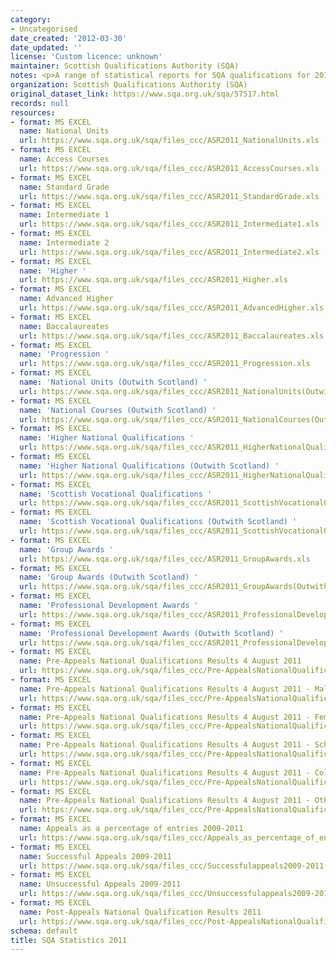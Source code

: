 ```yaml
---
category:
- Uncategorised
date_created: '2012-03-30'
date_updated: ''
license: 'Custom licence: unknown'
maintainer: Scottish Qualifications Authority (SQA)
notes: <p>A range of statistical reports for SQA qualifications for 2011.</p>
organization: Scottish Qualifications Authority (SQA)
original_dataset_link: https://www.sqa.org.uk/sqa/57517.html
records: null
resources:
- format: MS EXCEL
  name: National Units
  url: https://www.sqa.org.uk/sqa/files_ccc/ASR2011_NationalUnits.xls
- format: MS EXCEL
  name: Access Courses
  url: https://www.sqa.org.uk/sqa/files_ccc/ASR2011_AccessCourses.xls
- format: MS EXCEL
  name: Standard Grade
  url: https://www.sqa.org.uk/sqa/files_ccc/ASR2011_StandardGrade.xls
- format: MS EXCEL
  name: Intermediate 1
  url: https://www.sqa.org.uk/sqa/files_ccc/ASR2011_Intermediate1.xls
- format: MS EXCEL
  name: Intermediate 2
  url: https://www.sqa.org.uk/sqa/files_ccc/ASR2011_Intermediate2.xls
- format: MS EXCEL
  name: 'Higher '
  url: https://www.sqa.org.uk/sqa/files_ccc/ASR2011_Higher.xls
- format: MS EXCEL
  name: Advanced Higher
  url: https://www.sqa.org.uk/sqa/files_ccc/ASR2011_AdvancedHigher.xls
- format: MS EXCEL
  name: Baccalaureates
  url: https://www.sqa.org.uk/sqa/files_ccc/ASR2011_Baccalaureates.xls
- format: MS EXCEL
  name: 'Progression '
  url: https://www.sqa.org.uk/sqa/files_ccc/ASR2011_Progression.xls
- format: MS EXCEL
  name: 'National Units (Outwith Scotland) '
  url: https://www.sqa.org.uk/sqa/files_ccc/ASR2011_NationalUnits(OutwithScotland).xls
- format: MS EXCEL
  name: 'National Courses (Outwith Scotland) '
  url: https://www.sqa.org.uk/sqa/files_ccc/ASR2011_NationalCourses(OutwithScotland).xls
- format: MS EXCEL
  name: 'Higher National Qualifications '
  url: https://www.sqa.org.uk/sqa/files_ccc/ASR2011_HigherNationalQualifications.xls
- format: MS EXCEL
  name: 'Higher National Qualifications (Outwith Scotland) '
  url: https://www.sqa.org.uk/sqa/files_ccc/ASR2011_HigherNationalQualifications(OutwithScotland).xls
- format: MS EXCEL
  name: 'Scottish Vocational Qualifications '
  url: https://www.sqa.org.uk/sqa/files_ccc/ASR2011_ScottishVocationalQualifications.xls
- format: MS EXCEL
  name: 'Scottish Vocational Qualifications (Outwith Scotland) '
  url: https://www.sqa.org.uk/sqa/files_ccc/ASR2011_ScottishVocationalQualifications(OutwithScotland).xls
- format: MS EXCEL
  name: 'Group Awards '
  url: https://www.sqa.org.uk/sqa/files_ccc/ASR2011_GroupAwards.xls
- format: MS EXCEL
  name: 'Group Awards (Outwith Scotland) '
  url: https://www.sqa.org.uk/sqa/files_ccc/ASR2011_GroupAwards(OutwithScotland).xls
- format: MS EXCEL
  name: 'Professional Development Awards '
  url: https://www.sqa.org.uk/sqa/files_ccc/ASR2011_ProfessionalDevelopmentAwards.xls
- format: MS EXCEL
  name: 'Professional Development Awards (Outwith Scotland) '
  url: https://www.sqa.org.uk/sqa/files_ccc/ASR2011_ProfessionalDevelopmentAwards(OutwithScotland).xls
- format: MS EXCEL
  name: Pre-Appeals National Qualifications Results 4 August 2011
  url: https://www.sqa.org.uk/sqa/files_ccc/Pre-AppealsNationalQualificationResults4August2011.xls
- format: MS EXCEL
  name: Pre-Appeals National Qualifications Results 4 August 2011 - Male candidates
  url: https://www.sqa.org.uk/sqa/files_ccc/Pre-AppealsNationalQualificationResults4August2011_MaleCandidates.xls
- format: MS EXCEL
  name: Pre-Appeals National Qualifications Results 4 August 2011 - Female candidates
  url: https://www.sqa.org.uk/sqa/files_ccc/Pre-AppealsNationalQualificationResults4August2011_FemaleCandidates.xls
- format: MS EXCEL
  name: Pre-Appeals National Qualifications Results 4 August 2011 - Schools
  url: https://www.sqa.org.uk/sqa/files_ccc/Pre-AppealsNationalQualificationResults4August2011_Schools.xls
- format: MS EXCEL
  name: Pre-Appeals National Qualifications Results 4 August 2011 - Colleges
  url: https://www.sqa.org.uk/sqa/files_ccc/Pre-AppealsNationalQualificationResults4August2011_Colleges.xls
- format: MS EXCEL
  name: Pre-Appeals National Qualifications Results 4 August 2011 - Other Centres
  url: https://www.sqa.org.uk/sqa/files_ccc/Pre-AppealsNationalQualificationResults4August2011_OtherCentres.xls
- format: MS EXCEL
  name: Appeals as a percentage of entries 2009-2011
  url: https://www.sqa.org.uk/sqa/files_ccc/Appeals_as_percentage_of_entries2009-2011.xls
- format: MS EXCEL
  name: Successful Appeals 2009-2011
  url: https://www.sqa.org.uk/sqa/files_ccc/Successfulappeals2009-2011.xls
- format: MS EXCEL
  name: Unsuccessful Appeals 2009-2011
  url: https://www.sqa.org.uk/sqa/files_ccc/Unsuccessfulappeals2009-2011.xls
- format: MS EXCEL
  name: Post-Appeals National Qualification Results 2011
  url: https://www.sqa.org.uk/sqa/files_ccc/Post-AppealsNationalQualificationResultsNov11.xls
schema: default
title: SQA Statistics 2011
---
```

